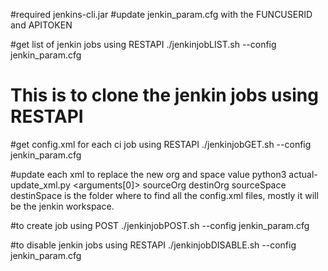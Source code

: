#required jenkins-cli.jar
#update jenkin_param.cfg with the FUNCUSERID and APITOKEN 

#get list of jenkin jobs using RESTAPI
./jenkinjobLIST.sh <folderViewName> --config jenkin_param.cfg
# This is to clone the jenkin jobs using RESTAPI



#get config.xml for each ci job using RESTAPI
./jenkinjobGET.sh <jenkinJobPath> <oldSpace> --config jenkin_param.cfg



#update each xml to replace the new org and space value
python3 actual-update_xml.py <arguments[0]> sourceOrg destinOrg sourceSpace destinSpace
is the folder where to find all the config.xml files, mostly it will be the jenkin workspace.


#to create job using POST
./jenkinjobPOST.sh <folderViewName> <jenkinJobPath> <oldSpace> <newSpace> --config jenkin_param.cfg



#to disable jenkin jobs using RESTAPI
./jenkinjobDISABLE.sh <folderViewName> <jenkinJobPath> --config jenkin_param.cfg
